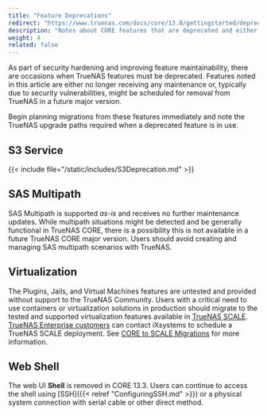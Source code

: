 ```yaml
---
title: "Feature Deprecations"
redirect: "https://www.truenas.com/docs/core/13.0/gettingstarted/deprecations/"
description: "Notes about CORE features that are deprecated and either receive no further updates or are scheduled for removal from TrueNAS."
weight: 4
related: false
---
```


As part of security hardening and improving feature maintainability, there are occasions when TrueNAS features must be deprecated.
Features noted in this article are either no longer receiving any maintenance or, typically due to security vulnerabilities, might be scheduled for removal from TrueNAS in a future major version.

Begin planning migrations from these features immediately and note the TrueNAS upgrade paths required when a deprecated feature is in use.

## S3 Service

{{< include file="/static/includes/S3Deprecation.md" >}}

## SAS Multipath

SAS Multipath is supported *as-is* and receives no further maintenance updates.
While multipath situations might be detected and be generally functional in TrueNAS CORE, there is a possibility this is not available in a future TrueNAS CORE major version.
Users should avoid creating and managing SAS multipath scenarios with TrueNAS.

## Virtualization

The Plugins, Jails, and Virtual Machines features are untested and provided without support to the TrueNAS Community.
Users with a critical need to use containers or virtualization solutions in production should migrate to the tested and supported virtualization features available in [TrueNAS SCALE](https://www.truenas.com/download-truenas-scale/).
[TrueNAS Enterprise customers](https://www.truenas.com/truenas-enterprise/) can contact iXsystems to schedule a TrueNAS SCALE deployment.
See [CORE to SCALE Migrations](https://www.truenas.com/docs/scale/gettingstarted/migrate/) for more information.

## Web Shell

The web UI **Shell** is removed in CORE 13.3.
Users can continue to access the shell using [SSH]({{< relref "ConfiguringSSH.md" >}}) or a physical system connection with serial cable or other direct method.
